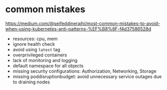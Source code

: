 # common mistakes

https://medium.com/@seifeddinerajhi/most-common-mistakes-to-avoid-when-using-kubernetes-anti-patterns-%EF%B8%8F-f4d37586528d
- resources: cpu, mem
- ignore health check
- avoid using `latest` tag
- overprivileged containers
- lack of monitoring and logging
- default namespace for all objects
- missing security configurations: Authorization, Networking, Storage
- missing poddisruptionbudget: avoid unnecessary service outages due to draining nodes
